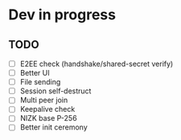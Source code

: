 # Dev in progress

## TODO
- [ ] E2EE check (handshake/shared-secret verify)
- [ ] Better UI
- [ ] File sending
- [ ] Session self-destruct
- [ ] Multi peer join
- [ ] Keepalive check
- [ ] NIZK base P-256
- [ ] Better init ceremony
